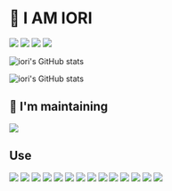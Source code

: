 # 📛 I AM IORI

[![](https://img.shields.io/badge/-Twitter-000?style=flat&logo=twitter)](https://twitter.com/iori_eth)
[![](https://img.shields.io/badge/-Zenn-000?style=flat&logo=zenn)](https://zenn.dev/ioridev)
[![](https://img.shields.io/badge/-Medium-000?style=flat&logo=medium)](https://medium.com/@iori.eth)
[![](https://img.shields.io/badge/-Note-000?style=flat&logo=note)](https://note.com/ioridev)
  
  ![iori's GitHub stats](https://github-readme-stats.vercel.app/api?username=ioridev&count_private=true&show_icons=true&theme=solarized-dark)
  
![iori's GitHub stats](https://github-readme-stats.vercel.app/api/top-langs/?username=ioridev&layout=compact&theme=solarized-dark)
 
  
## 🔧 I'm maintaining
[![](https://github-readme-stats.vercel.app/api/pin?username=ioridev&theme=solarized-dark&repo=flutter_applovin_max)](https://github.com/ioridev/flutter_applovin_max)
  
## Use

[![](https://img.shields.io/badge/-Go-000?style=flat&logo=go)]()
[![](https://img.shields.io/badge/-Docker-000?style=flat&logo=docker)]()
[![](https://img.shields.io/badge/-GCP-000?style=flat&logo=google-cloud)]()
[![](https://img.shields.io/badge/-Firebase-000?style=flat&logo=firebase)]()
[![](https://img.shields.io/badge/-GitHub_Actions-000?style=flat&logo=github-actions)]()
[![](https://img.shields.io/badge/-Ubuntu-000?style=flat&logo=ubuntu)]()
[![](https://img.shields.io/badge/-ArchLinux-000?style=flat&logo=ArchLinux)]()
[![](https://img.shields.io/badge/-MicrosoftAzure-000?style=flat&logo=microsoftazure)]()
[![](https://img.shields.io/badge/-Flutter-000?style=flat&logo=flutter)]()
[![](https://img.shields.io/badge/-React-000?style=flat&logo=React)]()
[![](https://img.shields.io/badge/-Android-000?style=flat&logo=Android)]()
[![](https://img.shields.io/badge/-WebAssembly-000?style=flat&logo=WebAssembly)]()
[![](https://img.shields.io/badge/-Dart-000?style=flat&logo=dart)]()
[![](https://img.shields.io/badge/-Python-000?style=flat&logo=Python)]()

